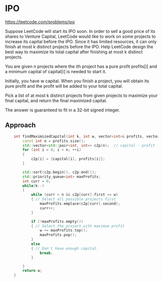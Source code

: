 # IPO

https://leetcode.com/problems/ipo

Suppose LeetCode will start its IPO soon. In order to sell a good price of its shares to Venture Capital, LeetCode would like to work on some projects to increase its capital before the IPO. Since it has limited resources, it can only finish at most k distinct projects before the IPO. Help LeetCode design the best way to maximize its total capital after finishing at most k distinct projects.

You are given n projects where the ith project has a pure profit profits[i] and a minimum capital of capital[i] is needed to start it.

Initially, you have w capital. When you finish a project, you will obtain its pure profit and the profit will be added to your total capital.

Pick a list of at most k distinct projects from given projects to maximize your final capital, and return the final maximized capital.

The answer is guaranteed to fit in a 32-bit signed integer.


## Approach 

``` C++
    int findMaximizedCapital(int k, int w, vector<int>& profits, vector<int>& capital) {
        const int n = profits.size();
        std::vector<std::pair<int, int>> c2p(n);  // capital - profit
        for (int i = 0; i < n; ++i) 
        {
            c2p[i] = {capital[i], profits[i]};
        }

        std::sort(c2p.begin(), c2p.end());
        std::priority_queue<int> maxProfits;
        int curr = 0;
        while(k--)
        {
            while (curr < n && c2p[curr].first <= w)
            { // Select all possible projects first
                maxProfits.emplace(c2p[curr].second);
                curr++;
            }

            if (!maxProfits.empty())
            { // Select the project with maximum profit
                w += maxProfits.top();
                maxProfits.pop();
            }
            else
            { // Don't have enough capital.
                break;
            }

        }
        return w;
    }
```